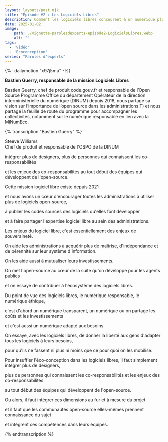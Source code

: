 ```yaml
---
layout: layouts/post.njk
title: "Épisode #2 : Les Logiciels Libres"
description: Comment les logiciels libres concourent à un numérique plus responsable ?
date: 2025-01-02
image:
    path: ./vignette-parolesdexperts-episode2-LogicielsLibres.webp
    alt: ""
tags:
  - 'Vidéo'
  - 'Ecoconception'
series: "Paroles d'experts"
---
```

<!-- intégraton vidéo dailymotion de la chaine de la DINUM -->
{%- dailymotion "x97j5mu" -%}

<!-- légende de la vidéo-->
**Bastien Guerry, responsable de la mission Logiciels Libres**

<!-- description-->
Bastien Guerry, chef de produit code.gouv.fr et responsable de l’Open Source Programme Office du département Opérateur de la direction interministérielle du numérique (DINUM) depuis 2018, nous partage sa vision sur l’importance de l’open source dans les administrations.T) et nous partage la feuille de route du programme pour accompagner les collectivités, notamment sur le numérique responsable en lien avec la MiNumEco.

<!-- transcription-->

{% transcription "Bastien Guerry" %}
<p>
  Steeve Williams<br>
  Chef de produit et responsable de l'OSPO de la DINUM<br>
 
</p>

<p>intégrer plus de designers, plus de personnes qui connaissent les co-responsabilités</p>
<p>et les enjeux des co-responsabilités au tout début des équipes qui développent de l'open-source.</p>
<p>Cette mission logiciel libre existe depuis 2021</p>
<p>et nous avons un cœur d'encourager toutes les administrations à utiliser plus de logiciels open-source,</p>
<p>à publier les codes sources des logiciels qu'elles font développer</p>
<p>et à faire partager l'expertise logiciel libre au sein des administrations.</p>
<p>Les enjeux du logiciel libre, c'est essentiellement des enjeux de souveraineté.</p>
<p>On aide les administrations à acquérir plus de maîtrise, d'indépendance et de pérennité sur leur système d'information.</p>
<p>On les aide aussi à mutualiser leurs investissements.</p>
<p>On met l'open-source au cœur de la suite qu'on développe pour les agents publics</p>
<p>et on essaye de contribuer à l'écosystème des logiciels libres.</p>
<p>Du point de vue des logiciels libres, le numérique responsable, le numérique éthique,</p>
<p>c'est d'abord un numérique transparent, un numérique où on partage les coûts et les investissements</p>
<p>et c'est aussi un numérique adapté aux besoins.</p>
<p>On essaye, avec les logiciels libres, de donner la liberté aux gens d'adapter tous les logiciels à leurs besoins,</p>
<p>pour qu'ils ne fassent ni plus ni moins que ce pour quoi on les mobilise.</p>
<p>Pour insuffler l'éco-conception dans les logiciels libres, il faut simplement intégrer plus de designers,</p>
<p>plus de personnes qui connaissent les co-responsabilités et les enjeux des co-responsabilités</p>
<p>au tout début des équipes qui développent de l'open-source.</p>
<p>Ou alors, il faut intégrer ces dimensions au fur et à mesure du projet</p>
<p>et il faut que les communautés open-source elles-mêmes prennent connaissance du sujet</p>
<p>et intègrent ces compétences dans leurs équipes.</p>
{% endtranscription %}
